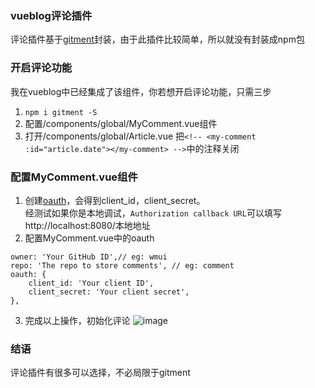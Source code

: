 ### vueblog评论插件
评论插件基于[gitment](https://github.com/imsun/gitment)封装，由于此插件比较简单，所以就没有封装成npm包

### 开启评论功能
我在vueblog中已经集成了该组件，你若想开启评论功能，只需三步
1. `npm i gitment -S`
2. 配置/components/global/MyComment.vue组件
3. 打开/components/global/Article.vue
把`<!-- <my-comment :id="article.date"></my-comment> -->`中的注释关闭

### 配置MyComment.vue组件
1. 创建[oauth](https://github.com/settings/applications/new)，会得到client_id，client_secret。  
经测试如果你是本地调试，`Authorization callback URL`可以填写http://localhost:8080/本地地址
2. 配置MyComment.vue中的oauth
```
owner: 'Your GitHub ID',// eg: wmui
repo: 'The repo to store comments', // eg: comment
oauth: {
    client_id: 'Your client ID', 
    client_secret: 'Your client secret',
},
```
3. 完成以上操作，初始化评论
![image](https://github.com/vue-blog/vb-comment/blob/master/demo/01.png)

### 结语
评论插件有很多可以选择，不必局限于gitment
